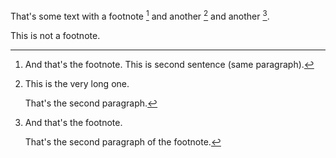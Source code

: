 That's some text with a footnote [^b] and another [^c] and another [^a].

[^a]: And that's the footnote.

    That's the second paragraph of the footnote.


[^b]: And that's the footnote.
This is second sentence (same paragraph).

[^c]:
    This is the very long one.

    That's the second paragraph.


This is not a footnote.